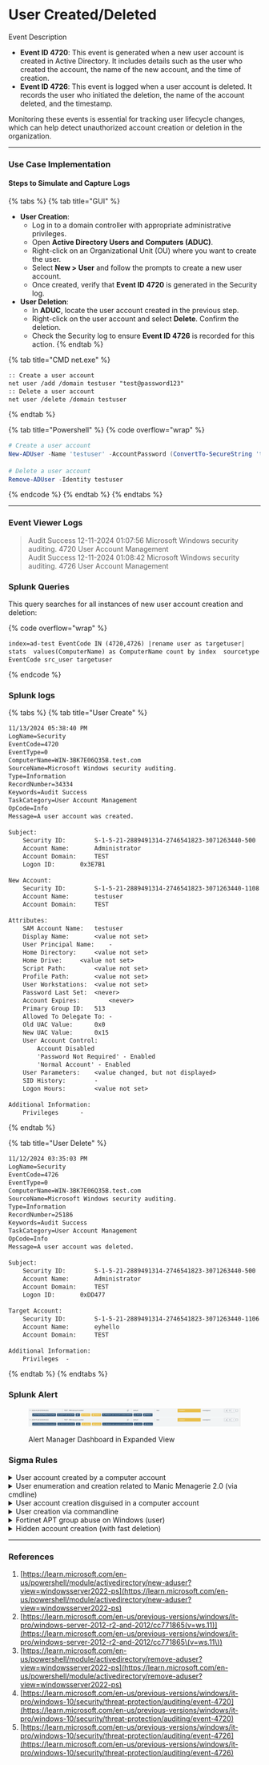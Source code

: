 # User Created/Deleted

Event Description

* **Event ID 4720**: This event is generated when a new user account is created in Active Directory. It includes details such as the user who created the account, the name of the new account, and the time of creation.
* **Event ID 4726**: This event is logged when a user account is deleted. It records the user who initiated the deletion, the name of the account deleted, and the timestamp.

Monitoring these events is essential for tracking user lifecycle changes, which can help detect unauthorized account creation or deletion in the organization.

***

### Use Case Implementation

#### Steps to Simulate and Capture Logs

{% tabs %}
{% tab title="GUI" %}
* **User Creation**:
  * Log in to a domain controller with appropriate administrative privileges.
  * Open **Active Directory Users and Computers (ADUC)**.
  * Right-click on an Organizational Unit (OU) where you want to create the user.
  * Select **New > User** and follow the prompts to create a new user account.
  * Once created, verify that **Event ID 4720** is generated in the Security log.
* **User Deletion**:
  * In **ADUC**, locate the user account created in the previous step.
  * Right-click on the user account and select **Delete**. Confirm the deletion.
  * Check the Security log to ensure **Event ID 4726** is recorded for this action.
{% endtab %}

{% tab title="CMD net.exe" %}
```batch
:: Create a user account
net user /add /domain testuser "test@password123"
:: Delete a user account
net user /delete /domain testuser
```
{% endtab %}

{% tab title="Powershell" %}
{% code overflow="wrap" %}
```powershell
# Create a user account
New-ADUser -Name 'testuser' -AccountPassword (ConvertTo-SecureString 'test@password123' -AsPlainText -Force) -Enabled $true

# Delete a user account
Remove-ADUser -Identity testuser
```
{% endcode %}
{% endtab %}
{% endtabs %}

***

### Event Viewer Logs

> Audit Success 12-11-2024 01:07:56 Microsoft Windows security auditing. 4720 User Account Management\
> Audit Success 12-11-2024 01:08:42 Microsoft Windows security auditing. 4726 User Account Management

### Splunk Queries

This query searches for all instances of new user account creation and deletion:

{% code overflow="wrap" %}
```splunk-spl
index=ad-test EventCode IN (4720,4726) |rename user as targetuser| stats  values(ComputerName) as ComputerName count by index  sourcetype EventCode src_user targetuser
```
{% endcode %}

### Splunk logs

{% tabs %}
{% tab title="User Create" %}
```
11/13/2024 05:38:40 PM
LogName=Security
EventCode=4720
EventType=0
ComputerName=WIN-3BK7E06Q35B.test.com
SourceName=Microsoft Windows security auditing.
Type=Information
RecordNumber=34334
Keywords=Audit Success
TaskCategory=User Account Management
OpCode=Info
Message=A user account was created.

Subject:
	Security ID:		S-1-5-21-2889491314-2746541823-3071263440-500
	Account Name:		Administrator
	Account Domain:		TEST
	Logon ID:		0x3E7B1

New Account:
	Security ID:		S-1-5-21-2889491314-2746541823-3071263440-1108
	Account Name:		testuser
	Account Domain:		TEST

Attributes:
	SAM Account Name:	testuser
	Display Name:		<value not set>
	User Principal Name:	-
	Home Directory:		<value not set>
	Home Drive:		<value not set>
	Script Path:		<value not set>
	Profile Path:		<value not set>
	User Workstations:	<value not set>
	Password Last Set:	<never>
	Account Expires:		<never>
	Primary Group ID:	513
	Allowed To Delegate To:	-
	Old UAC Value:		0x0
	New UAC Value:		0x15
	User Account Control:	
		Account Disabled
		'Password Not Required' - Enabled
		'Normal Account' - Enabled
	User Parameters:	<value changed, but not displayed>
	SID History:		-
	Logon Hours:		<value not set>

Additional Information:
	Privileges		-
```
{% endtab %}

{% tab title="User Delete" %}
```
11/12/2024 03:35:03 PM
LogName=Security
EventCode=4726
EventType=0
ComputerName=WIN-3BK7E06Q35B.test.com
SourceName=Microsoft Windows security auditing.
Type=Information
RecordNumber=25186
Keywords=Audit Success
TaskCategory=User Account Management
OpCode=Info
Message=A user account was deleted.

Subject:
	Security ID:		S-1-5-21-2889491314-2746541823-3071263440-500
	Account Name:		Administrator
	Account Domain:		TEST
	Logon ID:		0xDD477

Target Account:
	Security ID:		S-1-5-21-2889491314-2746541823-3071263440-1106
	Account Name:		eyhello
	Account Domain:		TEST

Additional Information:
	Privileges	-
```
{% endtab %}
{% endtabs %}

### Splunk Alert

<figure><img src="../../.gitbook/assets/image.png" alt=""><figcaption><p>Alert Manager Dashboard in Expanded View</p></figcaption></figure>

### Sigma Rules

<details>

<summary>User account created by a computer account</summary>

```yaml
title: User account created by a computer account
description: Detects scenarios where an attacker would abuse some privileges while realying host credentials to escalate privileges.
references:
- https://docs.microsoft.com/en-us/windows/security/threat-protection/auditing/event-4741
tags:
- attack.persistence
- attack.t1136 # user creation
- attack.defense_evesion
- attack.t1036 # masquerading
author: mdecrevoisier
status: experimental
logsource:
  product: windows
  service: security
detection:
  selection:
    EventID: 4720
    SubjectUserName|endswith: '$' # Computer account
    SubjectUserSid|startswith: 'S-1-5-21-' # SYSTEM account 'S-1-5-18' would trigger a false positive
  filter:
    TargetUserName|endswith: '$' # covered in another rule: User account creation disguised in a computer account
  condition: selection
falsepositives:
- Exchange servers
level: high
```

</details>

<details>

<summary>User enumeration and creation related to Manic Menagerie 2.0 (via cmdline)</summary>

```yaml
title: User enumeration and creation related to Manic Menagerie 2.0 (via cmdline)
description: Detects user enumeration and/or creation performed by Manic Menagerie.
references:
- https://unit42.paloaltonetworks.com/manic-menagerie-targets-web-hosting-and-it/
- https://www.cyber.gov.au/sites/default/files/2023-03/report_manic_menagerie.pdf
- https://csl.com.co/rid-hijacking/
tags:
- attack.persistence
- attack.t1136.001
author: mdecrevoisier
logsource:
  product: windows
  category: process_creation
detection:
  selection:
    Image|endswith:
      - \net1.exe
      - \net.exe
    CommandLine|contains:
      - iis_uses
      - iis_user
  condition: selection
falsepositives:
- Administrator activity 
level: medium

```

</details>

<details>

<summary>User account creation disguised in a computer account</summary>

```yaml
title: User account creation disguised in a computer account
description: Detects scenarios where an attacker creates a user account that fakes a computer account.
references:
- https://github.com/mdecrevoisier/EVTX-to-MITRE-Attack/tree/master/TA0003-Persistence/T1136-Create%20account
- https://www.securonix.com/blog/securonix-threat-labs-security-advisory-threat-actors-target-mssql-servers-in-dbjammer-to-deliver-freeworld-ransomware/
tags:
- attack.persistence
- attack.t1098 # account manipulation
- attack.t1136 # user creation
- attack.defense_evesion
- attack.t0136 # masquerading
author: mdecrevoisier
status: experimental
logsource:
  product: windows
  service: security
detection:

  selection_creation:
    EventID: 4720 # User account creation
    TargetUserName|endswith: '$'

  selection_renamed:
    EventID: 4781 # User account name change
    NewTargetUserName|endswith: '$' 

  filter:
    OldTargetUserName|endswith: '$' 

  condition: selection_creation or (selection_renamed and not filter)
falsepositives:
- None
level: high

```

</details>

<details>

<summary>User creation via commandline</summary>

```yaml
title: User creation via commandline
description: Detects scenarios where an attacker attempts to create a user via commandline.
references:
- https://github.com/mdecrevoisier/EVTX-to-MITRE-Attack/tree/master/TA0003-Persistence/T1136-Create%20account
- https://blogs.jpcert.or.jp/en/2016/01/windows-commands-abused-by-attackers.html
- https://thedfirreport.com/2021/11/15/exchange-exploit-leads-to-domain-wide-ransomware/
- https://attack.mitre.org/software/S0039/
- https://regex101.com/r/S6vTNM/1
tags:
- attack.persistence
- attack.t1136.001
- attack.t1136.002
author: mdecrevoisier
logsource:
  product: windows
  category: process_creation
detection:
  selection: # Full command example: 'net user <username> <password> /ADD'
    NewProcessName|endswith:
      - \net1.exe
      - \net.exe
    CommandLine|contains|all:
      - net
      - user
      - add
  condition: selection
falsepositives:
- Pentest
- Administrator activity
level: high
```

</details>

<details>

<summary>Fortinet APT group abuse on Windows (user)</summary>

```yaml
title: Fortinet APT group abuse on Windows (user)
description: Detects scenarios where APT actors exploits Fortinet vulnerabilities to gain access into Windows infrastructure.
references:
- https://github.com/mdecrevoisier/EVTX-to-MITRE-Attack/tree/master/EVTX_full_APT_attack_steps
- https://www.aha.org/system/files/media/file/2021/05/fbi-flash-tlp-white-apt-actors-exploiting-fortinet-vulnerabilities-to-gain-access-for-malicious-activity-5-27-21.pdf
- https://www.securityweek.com/fbi-shares-iocs-apt-attacks-exploiting-fortinet-vulnerabilities
tags:
- attack.persistence
- attack.t1136
author: mdecrevoisier
status: experimental
logsource:
  product: windows
  service: security
detection:
  selection:
    EventID: 4720
    TargetUserName:
      - elie
      - WADGUtilityAccount
  condition: selection
falsepositives:
- None
level: high
```

</details>

<details>

<summary>Hidden account creation (with fast deletion)</summary>

```yaml
title: Hidden account creation (with fast deletion)
description: Detects scenarios where an attacker creates a hidden local account. See also rule "User account creation disguised in a computer account".
references:
- https://github.com/mdecrevoisier/EVTX-to-MITRE-Attack/tree/master/TA0003-Persistence/T1136-Create%20account
- https://github.com/wgpsec/CreateHiddenAccount
tags:
- attack.persistence
- attack.t1098 # account manipulation
- attack.t1136 # user creation
- attack.defense_evesion
- attack.t0136 # masquerading
author: mdecrevoisier
status: experimental
logsource:
  product: windows
  service: security
detection:
  selection_create:
    EventID: 4720
  selection_delete:
    EventID: 4726
  filter:
    Computer: '%domain_controllers%'
  condition: selection_create and selection_delete and not filter # requires grouping over 'TargetSid' to not mix different user accounts
  timeframe: 1m
falsepositives:
- IAM account lifecycle software
level: medium
```

</details>

***

### References

1. [https://learn.microsoft.com/en-us/powershell/module/activedirectory/new-aduser?view=windowsserver2022-ps](https://learn.microsoft.com/en-us/powershell/module/activedirectory/new-aduser?view=windowsserver2022-ps)
2. [https://learn.microsoft.com/en-us/previous-versions/windows/it-pro/windows-server-2012-r2-and-2012/cc771865(v=ws.11)](https://learn.microsoft.com/en-us/previous-versions/windows/it-pro/windows-server-2012-r2-and-2012/cc771865\(v=ws.11\))
3. [https://learn.microsoft.com/en-us/powershell/module/activedirectory/remove-aduser?view=windowsserver2022-ps](https://learn.microsoft.com/en-us/powershell/module/activedirectory/remove-aduser?view=windowsserver2022-ps)
4. [https://learn.microsoft.com/en-us/previous-versions/windows/it-pro/windows-10/security/threat-protection/auditing/event-4720](https://learn.microsoft.com/en-us/previous-versions/windows/it-pro/windows-10/security/threat-protection/auditing/event-4720)
5. [https://learn.microsoft.com/en-us/previous-versions/windows/it-pro/windows-10/security/threat-protection/auditing/event-4726](https://learn.microsoft.com/en-us/previous-versions/windows/it-pro/windows-10/security/threat-protection/auditing/event-4726)
